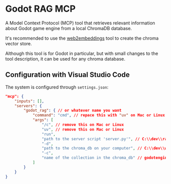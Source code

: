 # Godot RAG MCP

A Model Context Protocol (MCP) tool that retrieves relevant information about Godot game engine from a local ChromaDB database.

It's recommended to use the [web2embeddings](https://github.com/zivshek/web2embeddings) tool to create the chroma vector store.

Although this tool is for Godot in particular, but with small changes to the tool description, it can be used for any chroma database.

## Configuration with Visual Studio Code

The system is configured through `settings.json`:

```json
"mcp": {
    "inputs": [],
    "servers": {
        "godot_rag": { // or whatever name you want
            "command": "cmd", // repace this with "uv" on Mac or Linux
            "args": [
                "/c", // remove this on Mac or Linux
                "uv", // remove this on Mac or Linux
                "run",
                "path to the server script 'server.py'", // C:\\dev\\rag-mcp\\server.py
                "-d",
                "path to the chroma_db on your computer", // C:\\dev\\web2embeddings\\artifacts\\vector_stores\\chroma_db
                "-c",
                "name of the collection in the chroma_db" // godotengine_chunks_SZ_400_O_20_all-MiniLM-L6-v2
            ]
        }
    }
}
```
